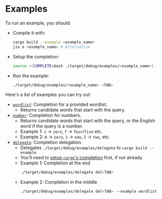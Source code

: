 # Examples

To run an example, you should:

- Compile it with:
    ```bash
    cargo build --example <example_name>
    jiu e <example_name> # Alternative
    ```
- Setup the completion:
    ```bash
    source <(COMPLETE=bash ./target/debug/examples/<example_name>)
    ```
- Run the example:
    ```bash
    ./target/debug/examples/<example_name> <TAB>
    ```

Here's a list of examples you can try out:

- [`wordlist`](./wordlist.rs): Completion for a provided wordlist.
    - Returns candidate words that start with the query.
- [`number`](./number.rs): Completion for numbers.
    - Returns candidate words that start with the query, or the English word if the query is a number.
    - Example 1: `z` -> `zero`, `f` -> `four`/`five` etc.
    - Example 2: `0` -> `zero`, `1` -> `one`, `2` -> `two`, etc.
- [`delegate`](./delegate.rs): Completion delegation.
    - Delegates `./target/debug/examples/delegate` to `cargo build --example`
    - You'll need to [setup `cargo`'s completion](https://rust-lang.github.io/rustup/installation/index.html?highlight=Comple#enable-tab-completion-for-bash-fish-zsh-or-powershell) first, if not already
    - Example 1: Completion at the end
        ```bash
        ./target/debug/examples/delegate del<TAB>
        ```
    - Example 2: Completion in the middle
        ```bash
        ./target/debug/examples/delegate del<TAB> --example wordlist
        ```
